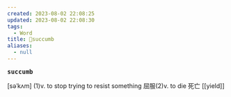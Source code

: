 ```yaml
---
created: 2023-08-02 22:08:25
updated: 2023-08-02 22:08:30
tags:
  - Word
title: 📖succumb
aliases:
  - null
---
```


<pre><strong>succumb</strong></pre>
[səˈkʌm]
(1)v. to stop trying to resist something 屈服(2)v. to die 死亡
[[yield]]
